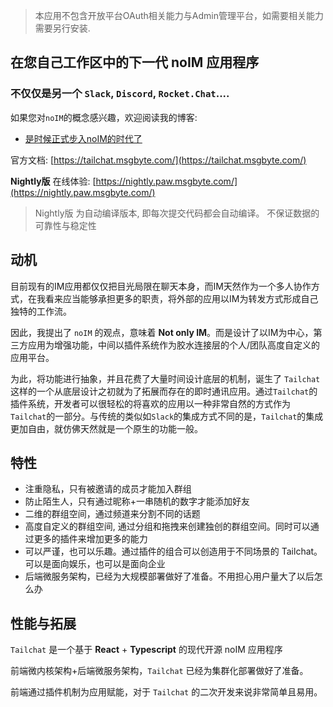 > 本应用不包含开放平台OAuth相关能力与Admin管理平台，如需要相关能力需要另行安装.

## 在您自己工作区中的下一代 noIM 应用程序

### 不仅仅是另一个 `Slack`, `Discord`, `Rocket.Chat`....

如果您对`noIM`的概念感兴趣，欢迎阅读我的博客:
- [是时候正式步入noIM的时代了](https://tailchat.msgbyte.com/zh-Hans/blog/2023/03/01/the-era-of-noIM)

官方文档: [https://tailchat.msgbyte.com/](https://tailchat.msgbyte.com/)

**Nightly版** 在线体验: [https://nightly.paw.msgbyte.com/](https://nightly.paw.msgbyte.com/)

> Nightly版 为自动编译版本, 即每次提交代码都会自动编译。
> 不保证数据的可靠性与稳定性

## 动机

目前现有的IM应用都仅仅把目光局限在聊天本身，而IM天然作为一个多人协作方式，在我看来应当能够承担更多的职责，将外部的应用以IM为转发方式形成自己独特的工作流。

因此，我提出了 `noIM` 的观点，意味着 **Not only IM**。而是设计了以IM为中心，第三方应用为增强功能，中间以插件系统作为胶水连接层的个人/团队高度自定义的应用平台。

为此，将功能进行抽象，并且花费了大量时间设计底层的机制，诞生了 `Tailchat` 这样的一个从底层设计之初就为了拓展而存在的即时通讯应用。通过`Tailchat`的插件系统，开发者可以很轻松的将喜欢的应用以一种非常自然的方式作为`Tailchat`的一部分。与传统的类似如`Slack`的集成方式不同的是，`Tailchat`的集成更加自由，就仿佛天然就是一个原生的功能一般。

## 特性

- 注重隐私，只有被邀请的成员才能加入群组
- 防止陌生人，只有通过昵称+一串随机的数字才能添加好友
- 二维的群组空间，通过频道来分割不同的话题
- 高度自定义的群组空间, 通过分组和拖拽来创建独创的群组空间。同时可以通过更多的插件来增加更多的能力
- 可以严谨，也可以乐趣。通过插件的组合可以创造用于不同场景的 Tailchat。可以是面向娱乐，也可以是面向企业
- 后端微服务架构，已经为大规模部署做好了准备。不用担心用户量大了以后怎么办

## 性能与拓展

`Tailchat` 是一个基于 **React** + **Typescript** 的现代开源 noIM 应用程序

前端微内核架构+后端微服务架构，`Tailchat` 已经为集群化部署做好了准备。

前端通过插件机制为应用赋能，对于 `Tailchat` 的二次开发来说非常简单且易用。
